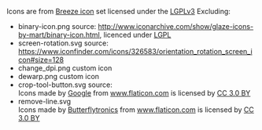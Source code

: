 Icons are from [Breeze icon](https://github.com/NitruxSA/plasma-next-icons/) set licensed under the [LGPLv3](http://opensource.org/licenses/lgpl-3.0.html)
Excluding:
 - binary-icon.png	source: http://www.iconarchive.com/show/glaze-icons-by-mart/binary-icon.html, licenced under [LGPL](https://en.wikipedia.org/wiki/GNU_Lesser_General_Public_License)
 - screen-rotation.svg	source: https://www.iconfinder.com/icons/326583/orientation_rotation_screen_icon#size=128
 - change_dpi.png	custom icon
 - dewarp.png	custom icon
 - crop-tool-button.svg	source: <div>Icons made by <a href="http://www.flaticon.com/authors/google" title="Google">Google</a> from <a href="http://www.flaticon.com" title="Flaticon">www.flaticon.com</a> is licensed by <a href="http://creativecommons.org/licenses/by/3.0/" title="Creative Commons BY 3.0" target="_blank">CC 3.0 BY</a></div>
 - remove-line.svg	<div>Icons made by <a href="http://www.flaticon.com/authors/butterflytronics" title="Butterflytronics">Butterflytronics</a> from <a href="http://www.flaticon.com" title="Flaticon">www.flaticon.com</a> is licensed by <a href="http://creativecommons.org/licenses/by/3.0/" title="Creative Commons BY 3.0" target="_blank">CC 3.0 BY</a></div>